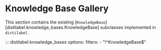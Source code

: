 # Knowledge Base Gallery

This section contains the existing [`KnowledgeBase`][distilabel.knowledge_bases.KnowledgeBase] subclasses implemented in `distilabel`.

::: distilabel.knowledge_bases
    options:
        filters:
        - "!^KnowledgeBase$"